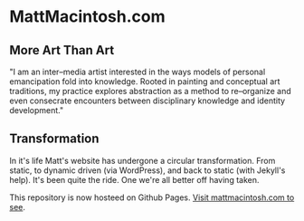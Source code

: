 # MattMacintosh.com

## More Art Than Art

"I am an inter–media artist interested in the ways models of personal emancipation fold into knowledge. Rooted in painting and conceptual art traditions, my practice explores abstraction as a method to re–organize and even consecrate encounters between disciplinary knowledge and identity development."

## Transformation

In it's life Matt's website has undergone a circular transformation. From static, to dynamic driven (via WordPress), and back to static (with Jekyll's  help). It's been quite the ride. One we're all better off having taken.

This repository is now hosteed  on Github Pages. <a href="http://mattmacintosh.com">Visit mattmacintosh.com to see</a>.